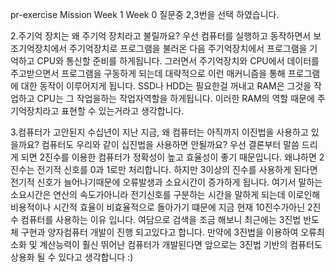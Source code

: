 pr-exercise
Mission Week 1
Week 0 질문중 2,3번을 선택 하였습니다.

2.주기억 장치는 왜 주기억 장치라고 불릴까요?
우선 컴퓨터를 실행하고 동작하면서 보조기억장치에서 주기억장치로 프로그램을 불러온 다음 주기억장치에서 프로그램을 기억하고 CPU와 통신할 준비를 하게됩니다. 그러면서 주기억장치와 CPU에서 데이터를 주고받으면서 프로그램을 구동하게 되는데 대략적으로 이런 매커니즘을 통해 프로그램에 대한 동작이 이루어지게 됩니다.
SSD나 HDD는 필요한걸 꺼내고 RAM은 그것을 작업하고 CPU는 그 작업을하는 작업자역할을 하게됩니다. 이러한 RAM의 역할 때문에 주기억장치라고 표현할 수 있는거라고 생각합니다.

3.컴퓨터가 고안된지 수십년이 지난 지금, 왜 컴퓨터는 아직까지 이진법을 사용하고 있을까요? 컴퓨터도 우리와 같이 십진법을 사용하면 안될까요?
우선 결론부터 말씀 드리게 되면 2진수를 이용한 컴퓨터가 정확성이 높고 효율성이 좋기 때문입니다. 왜냐하면 2진수는 전기적 신호를 0과 1로만 처리합니다. 하지만 3이상의 진수를 사용하게 된다면 전기적 신호가 늘어나기때문에 오류발생과 소요시간이 증가하게 됩니다. 여기서 말하는 소요시간은 연산의 속도가아니라 전기신호를 구분하는 시간을 말하게 되는데 이로인해 비용적이나 시간적 효율이 비효율적으로 돌아가기 떄문에 지금 현재 10진수가아닌 2진수 컴퓨터를 사용하는 이유 입니다. 여담으로 검색을 조금 해보니 최근에는 3진법 반도체 구현과 양자컴퓨터 개발이 진행 되고있다고 합니다. 만약에 3진법을 이용하여 오류최소화 및 계산능력이 훨신 뛰어난 컴퓨터가 개발된다면 앞으로는 3진법 기반의 컴퓨터도 상용화 될 수 있다고 생각합니다 :)
